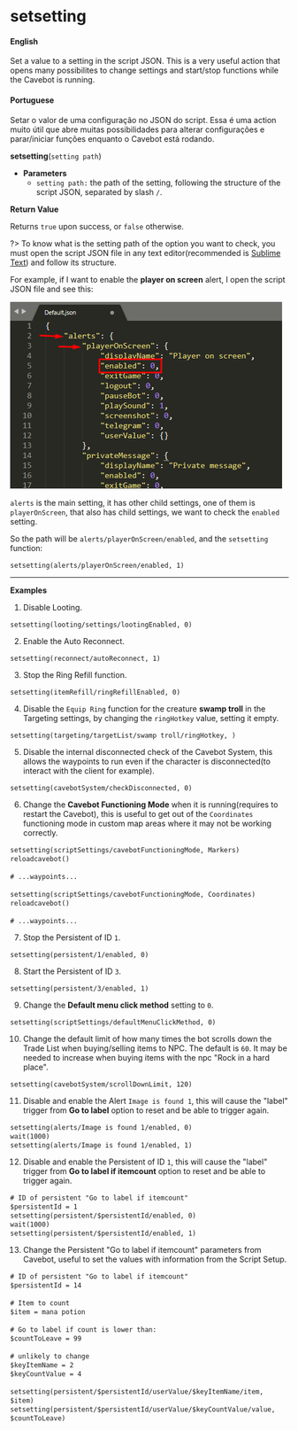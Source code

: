 
# setsetting

<!-- tabs:start -->

#### **English**

Set a value to a setting in the script JSON. This is a very useful action that opens many possibilites to change settings and start/stop functions while the Cavebot is running.

#### **Portuguese**

Setar o valor de uma configuração no JSON do script. Essa é uma action muito útil que abre muitas possibilidades para alterar configurações e parar/iniciar funções enquanto o Cavebot está rodando.

<!-- tabs:end -->


**setsetting**(`setting path`)

- **Parameters**
  - `setting path:` the path of the setting, following the structure of the script JSON, separated by slash `/`.


**Return Value**

Returns `true` upon success, or `false` otherwise.

?> To know what is the setting path of the option you want to check, you must open the script JSON file in any text editor(recommended is [Sublime Text](https://www.sublimetext.com/)) and follow its structure.


For example, if I want to enable the **player on screen** alert, I open the script JSON file and see this:

![](../../_media/cavebot/functions/getsetting_example.png)

`alerts` is the main setting, it has other child settings, one of them is `playerOnScreen`, that also has child settings, we want to check the `enabled` setting.

So the path will be `alerts/playerOnScreen/enabled`, and the `setsetting` function:
```action
setsetting(alerts/playerOnScreen/enabled, 1)
```

---

**Examples**

1. Disable Looting.

```action
setsetting(looting/settings/lootingEnabled, 0)
```

2. Enable the Auto Reconnect.

```action
setsetting(reconnect/autoReconnect, 1)
```

3. Stop the Ring Refill function.

```action
setsetting(itemRefill/ringRefillEnabled, 0)
```

4. Disable the `Equip Ring` function for the creature **swamp troll** in the Targeting settings, by changing the `ringHotkey` value, setting it empty.

```action
setsetting(targeting/targetList/swamp troll/ringHotkey, )

```

5. Disable the internal disconnected check of the Cavebot System, this allows the waypoints to run even if the character is disconnected(to interact with the client for example).

```action
setsetting(cavebotSystem/checkDisconnected, 0)
```

6. Change the **Cavebot Functioning Mode** when it is running(requires to restart the Cavebot), this is useful to get out of the `Coordinates` functioning mode in custom map areas where it may not be working correctly.

```action
setsetting(scriptSettings/cavebotFunctioningMode, Markers)
reloadcavebot()

# ...waypoints...

setsetting(scriptSettings/cavebotFunctioningMode, Coordinates)
reloadcavebot()

# ...waypoints...
```

7. Stop the Persistent of ID `1`.

```action
setsetting(persistent/1/enabled, 0)
```

8. Start the Persistent of ID `3`.

```action
setsetting(persistent/3/enabled, 1)
```

9. Change the **Default menu click method** setting to `0`.

```action
setsetting(scriptSettings/defaultMenuClickMethod, 0)
```

10. Change the default limit of how many times the bot scrolls down the Trade List when buying/selling items to NPC. The default is `60`. It may be needed to increase when buying items with the npc "Rock in a hard place".

```action
setsetting(cavebotSystem/scrollDownLimit, 120)
```

11. Disable and enable the Alert `Image is found 1`, this will cause the "label" trigger from **Go to label** option to reset and be able to trigger again.

```action
setsetting(alerts/Image is found 1/enabled, 0)
wait(1000)
setsetting(alerts/Image is found 1/enabled, 1)
`````

12. Disable and enable the Persistent of ID `1`, this will cause the "label" trigger from **Go to label if itemcount** option to reset and be able to trigger again.

```action
# ID of persistent "Go to label if itemcount"
$persistentId = 1
setsetting(persistent/$persistentId/enabled, 0)
wait(1000)
setsetting(persistent/$persistentId/enabled, 1)
```

13. Change the Persistent "Go to label if itemcount" parameters from Cavebot, useful to set the values with information from the Script Setup.
```
# ID of persistent "Go to label if itemcount"
$persistentId = 14

# Item to count
$item = mana potion

# Go to label if count is lower than:
$countToLeave = 99

# unlikely to change
$keyItemName = 2
$keyCountValue = 4

setsetting(persistent/$persistentId/userValue/$keyItemName/item, $item)
setsetting(persistent/$persistentId/userValue/$keyCountValue/value, $countToLeave)
```